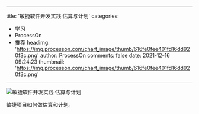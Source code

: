 
---
title: '敏捷软件开发实践 估算与计划'
categories: 
 - 学习
 - ProcessOn
 - 推荐
headimg: 'https://img.processon.com/chart_image/thumb/616fe0fee401fd16dd920f3c.png'
author: ProcessOn
comments: false
date: 2021-12-16 09:24:23
thumbnail: 'https://img.processon.com/chart_image/thumb/616fe0fee401fd16dd920f3c.png'
---

<div>   
<img class="thumb" alt="敏捷软件开发实践 估算与计划" src="https://img.processon.com/chart_image/thumb/616fe0fee401fd16dd920f3c.png" referrerpolicy="no-referrer">
<p>敏捷项目如何做估算和计划。</p>  
</div>
            